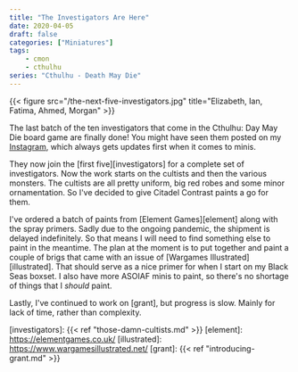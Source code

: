 ```yaml
---
title: "The Investigators Are Here"
date: 2020-04-05
draft: false
categories: ["Miniatures"]
tags:
    - cmon
    - cthulhu
series: "Cthulhu - Death May Die"
---
```


{{< figure src="/the-next-five-investigators.jpg" title="Elizabeth, Ian, Fatima, Ahmed, Morgan" >}}

The last batch of the ten investigators that come in the Cthulhu: Day May Die board game are finally done! You might have seen them posted on my [Instagram][instagram], which always gets updates first when it comes to minis.

They now join the [first five][investigators] for a complete set of investigators. Now the work starts on the cultists and then the various monsters. The cultists are all pretty uniform, big red robes and some minor ornamentation. So I've decided to give Citadel Contrast paints a go for them.

I've ordered a batch of paints from [Element Games][element] along with the spray primers. Sadly due to the ongoing pandemic, the shipment is delayed indefinitely. So that means I will need to find something else to paint in the meantime. The plan at the moment is to put together and paint a couple of brigs that came with an issue of [Wargames Illustrated][illustrated]. That should serve as a nice primer for when I start on my Black Seas boxset. I also have more ASOIAF minis to paint, so there's no shortage of things that I *should* paint.

Lastly, I've continued to work on [grant], but progress is slow. Mainly for lack of time, rather than complexity.

[instagram]: https://www.instagram.com/peter.kuehne
[investigators]: {{< ref "those-damn-cultists.md" >}}
[element]: https://elementgames.co.uk/
[illustrated]: https://www.wargamesillustrated.net/
[grant]: {{< ref "introducing-grant.md" >}}
